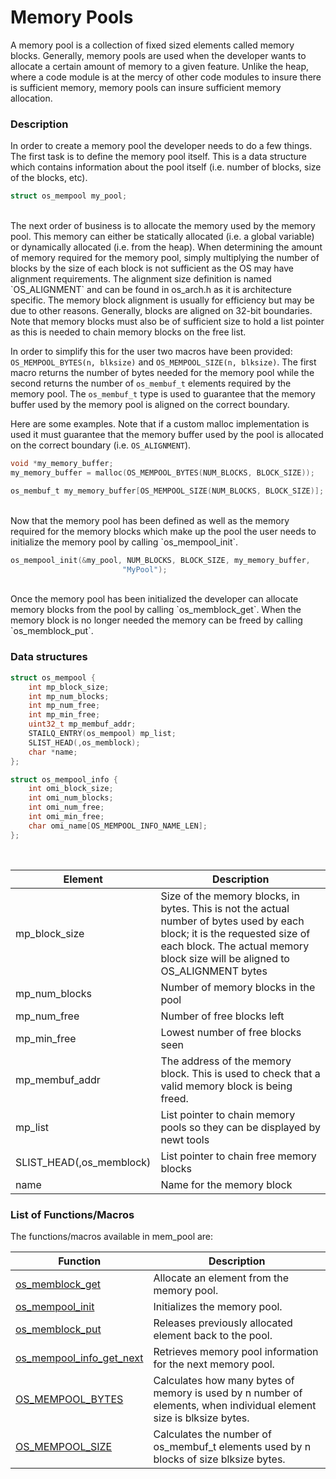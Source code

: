 # Memory Pools


A memory pool is a collection of fixed sized elements called memory blocks. Generally, memory pools are used when the developer wants to allocate a certain amount of memory to a given feature. Unlike the heap, where a code module is at the mercy of other code modules to insure there is sufficient memory, memory pools can insure sufficient memory allocation.


### Description

In order to create a memory pool the developer needs to do a few things. The first task is to define the memory pool itself. This is a data structure which contains information about the pool itself (i.e. number of blocks, size of the blocks, etc).

```c
struct os_mempool my_pool;
```
<br>
The next order of business is to allocate the memory used by the memory pool. This memory can either be statically allocated (i.e. a global variable) or dynamically allocated (i.e. from the heap). When determining the amount of memory required for the memory pool, simply multiplying the number of blocks by the size of each block is not sufficient as the OS may have alignment requirements. The alignment size definition is named `OS_ALIGNMENT` and can be found in os_arch.h as it is architecture specific. The memory block alignment is usually for efficiency but may be due to other reasons. Generally, blocks are aligned on 32-bit boundaries. Note that memory blocks must also be of sufficient size to hold a list pointer as this is needed to chain memory blocks on the free list.

In order to simplify this for the user two macros have been provided: `OS_MEMPOOL_BYTES(n, blksize)` and `OS_MEMPOOL_SIZE(n, blksize)`. The first macro returns the number of bytes needed for the memory pool while the second returns the number of `os_membuf_t` elements required by the memory pool. The `os_membuf_t` type is used to guarantee that the memory buffer used by the memory pool is aligned on the correct boundary. 

Here are some examples. Note that if a custom malloc implementation is used it must guarantee that the memory buffer used by the pool is allocated on the correct boundary (i.e. `OS_ALIGNMENT`).

```c
void *my_memory_buffer;
my_memory_buffer = malloc(OS_MEMPOOL_BYTES(NUM_BLOCKS, BLOCK_SIZE));
```

```c
os_membuf_t my_memory_buffer[OS_MEMPOOL_SIZE(NUM_BLOCKS, BLOCK_SIZE)];
```
<br>
Now that the memory pool has been defined as well as the memory required for the memory blocks which make up the pool the user needs to initialize the memory pool by calling `os_mempool_init`.

```c
os_mempool_init(&my_pool, NUM_BLOCKS, BLOCK_SIZE, my_memory_buffer,
                         "MyPool");
```
<br>
Once the memory pool has been initialized the developer can allocate memory blocks from the pool by calling `os_memblock_get`. When the memory block is no longer needed the memory can be freed by calling `os_memblock_put`. 

### Data structures
```c
struct os_mempool {
    int mp_block_size;
    int mp_num_blocks;
    int mp_num_free;
    int mp_min_free;
    uint32_t mp_membuf_addr;
    STAILQ_ENTRY(os_mempool) mp_list;    
    SLIST_HEAD(,os_memblock);
    char *name;
};

struct os_mempool_info {
    int omi_block_size;
    int omi_num_blocks;
    int omi_num_free;
    int omi_min_free;
    char omi_name[OS_MEMPOOL_INFO_NAME_LEN];
};

```
<br>

| **Element** | **Description** |
|-----------|-------------|
| mp_block_size | Size of the memory blocks, in bytes. This is not the actual  number of bytes used by each block; it is the requested size of each block. The actual memory block size will be aligned to OS_ALIGNMENT bytes |
| mp_num_blocks | Number of memory blocks in the pool |
| mp_num_free | Number of free blocks left |
| mp_min_free | Lowest number of free blocks seen |
| mp_membuf_addr | The address of the memory block. This is used to check that a valid memory block is being freed. |
| mp_list | List pointer to chain memory pools so they can be displayed by newt tools |
| SLIST_HEAD(,os_memblock) | List pointer to chain free memory blocks |
| name | Name for the memory block |
  
  
### List of Functions/Macros

The functions/macros available in mem_pool are:

| **Function** | **Description** |
|-----------|-------------|
| [os_memblock_get](os_memblock_get) | Allocate an element from the memory pool. |
| [os_mempool_init](os_mempool_init) | Initializes the memory pool. |
| [os_memblock_put](os_memblock_put) | Releases previously allocated element back to the pool. |
| [os_mempool_info_get_next](os_mempool_info_get_next) | Retrieves memory pool information for the next memory pool. |
| [OS_MEMPOOL_BYTES](OS_MEMPOOL_BYTES) | Calculates how many bytes of memory is used by n number of elements, when individual element size is blksize bytes. |
| [OS_MEMPOOL_SIZE](OS_MEMPOOL_SIZE) | Calculates the number of os_membuf_t elements used by n blocks of size blksize bytes. |


